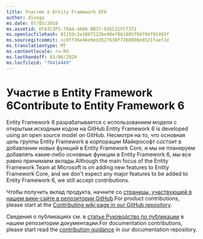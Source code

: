 ```yaml
---
title: Участие в Entity Framework EF6
author: divega
ms.date: 07/05/2018
ms.assetid: EFA3C3F5-79A4-4A0A-BB37-035C31FC7372
ms.openlocfilehash: 81159c2e1807122be90ef861805f94794f91493f
ms.sourcegitcommit: cc0ff36e46e9ed3527638f7208000e8521faef2e
ms.translationtype: MT
ms.contentlocale: ru-RU
ms.lasthandoff: 03/06/2020
ms.locfileid: "78414449"
---
```

# <a name="contribute-to-entity-framework-6"></a><span data-ttu-id="c1cbe-102">Участие в Entity Framework 6</span><span class="sxs-lookup"><span data-stu-id="c1cbe-102">Contribute to Entity Framework 6</span></span>
<span data-ttu-id="c1cbe-103">Entity Framework 6 разрабатывается с использованием модели с открытым исходным кодом на GitHub.</span><span class="sxs-lookup"><span data-stu-id="c1cbe-103">Entity Framework 6 is developed using an open source model on GitHub.</span></span> <span data-ttu-id="c1cbe-104">Несмотря на то, что основная цель группы Entity Framework в корпорации Майкрософт состоит в добавлении новых функций в Entity Framework Core, и мы не планируем добавлять какие-либо основные функции в Entity Framework 6, мы все равно принимаем вклады.</span><span class="sxs-lookup"><span data-stu-id="c1cbe-104">Although the main focus of the Entity Framework Team at Microsoft is on adding new features to Entity Framework Core, and we don't expect any major features to be added to Entity Framework 6, we still accept contributions.</span></span>

<span data-ttu-id="c1cbe-105">Чтобы получить вклад продукта, начните со [страницы, участвующей в нашем вики-сайте в репозитории GitHub](https://github.com/aspnet/EntityFramework6/wiki/Contributing).</span><span class="sxs-lookup"><span data-stu-id="c1cbe-105">For product contributions, please start at the [Contributing wiki page in our GitHub repository](https://github.com/aspnet/EntityFramework6/wiki/Contributing).</span></span>

<span data-ttu-id="c1cbe-106">Сведения о публикациях см. в [статье Руководство по публикации](https://github.com/dotnet/EntityFramework.Docs/blob/master/CONTRIBUTING.md) в нашем репозитории документации.</span><span class="sxs-lookup"><span data-stu-id="c1cbe-106">For documentation contributions, please start read the [contribution guidance](https://github.com/dotnet/EntityFramework.Docs/blob/master/CONTRIBUTING.md) in our documentation repository.</span></span>
